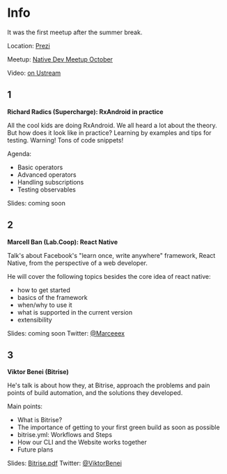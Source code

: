 Info
===========

It was the first meetup after the summer break.

Location: [Prezi](https://www.google.hu/maps/place/Prezi/@47.5057128,19.0544798,17z/data=!3m1!4b1!4m2!3m1!1s0x4741dc6cd68d093f:0xed903de1611b1881)

Meetup: [Native Dev Meetup October](http://www.meetup.com/Native-Development-Meetup/events/226035780/)

Video: [on Ustream](http://www.ustream.tv/channel/FqzmBmt5NRB)

1
---
**Richard Radics (Supercharge): RxAndroid in practice**

All the cool kids are doing RxAndroid. We all heard a lot about the theory. But how does it look like in practice? Learning by examples and tips for testing. Warning! Tons of code snippets!

Agenda:

- Basic operators  
- Advanced operators  
- Handling subscriptions  
- Testing observables

Slides: coming soon

2
---

**Marcell Ban (Lab.Coop): React Native**

Talk's about Facebook's "learn once, write anywhere" framework, React Native, from the perspective of a web developer.

He will cover the following topics besides the core idea of react native:

- how to get started  
- basics of the framework  
- when/why to use it  
- what is supported in the current version  
- extensibility

Slides: coming soon
Twitter: [@Marceeex](https://twitter.com/Marceeex)

3
---

**Viktor Benei (Bitrise)**

He's talk is about how they, at Bitrise, approach the problems and pain points of build automation, and the solutions they developed.

Main points:

- What is Bitrise?
- The importance of getting to your first green build as soon as possible
- bitrise.yml: Workflows and Steps
- How our CLI and the Website works together
- Future plans

Slides: [Bitrise.pdf](https://github.com/NativeDevelopmentMeetup/NativeDevelopmentMeetup/blob/master/presentations/October/Bitrise.pdf)
Twitter: [@ViktorBenei](https://twitter.com/ViktorBenei)

